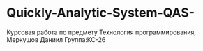 # Quickly-Analytic-System-QAS-
Курсовая работа по предмету Технология программирования, Меркушов Даниил Группа:КС-26
